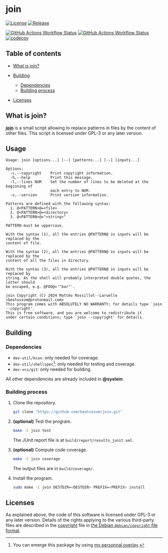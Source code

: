 # join

[![License](https://img.shields.io/github/license/beatussum/join)](LICENSE)
[![Release](https://img.shields.io/github/v/release/beatussum/join)](https://github.com/beatussum/join/releases/)

[![GitHub Actions Workflow Status](https://img.shields.io/github/actions/workflow/status/beatussum/join/run-check.yml)](https://github.com/beatussum/join/actions/workflows/run-check.yml/)
[![GitHub Actions Workflow Status](https://img.shields.io/github/actions/workflow/status/beatussum/join/run-tests.yml)](https://github.com/beatussum/join/actions/workflows/run-tests.yml/)
[![codecov](https://codecov.io/gh/beatussum/join/graph/badge.svg)](https://codecov.io/gh/beatussum/join/)

## Table of contents

- [What is join?](#what-is-join)

- [Building](#building)
    - [Dependencies](#dependencies)
    - [Building process](#building-process)

- [Licenses](#licenses)

## What is join?

[**join**](https://github.com/beatussum/join/) is a small script allowing to replace patterns in files by the content of other files.
This script is licensed under GPL-3 or any later version.

## Usage

```raw
Usage: join [options...] [--] [patterns...] [--] [inputs...]

Options:
  -c,--copyright    Print copyright information.
  -h,--help         Print this message.
  -l,--lines NUM    Set the number of lines to be deleted at the beginning of
                    each entry to NUM.
  -v,--version      Print version information.

Patterns are defined with the following syntax:
  1. @<PATTERN>@=<file>
  2. @<PATTERN>@=<directory>
  3. @<PATTERN>@="<string>"

PATTERN must be uppercase.

With the syntax (1), all the entries @PATTERN@ in inputs will be replaced by the
content of file.

With the syntax (2), all the entries @PATTERN@ in inputs will be replaced by the
content of all the files in directory.

With the syntax (3), all the entries @PATTERN@ in inputs will be replaced by
string. As the shell will probably interpreted double quotes, the latter should
be escaped, e.g. @FOO@='"bar"'.

join Copyright (C) 2024 Mattéo Rossillol‑‑Laruelle <beatussum@protonmail.com>
This program comes with ABSOLUTELY NO WARRANTY; for details type `join --copyright'.
This is free software, and you are welcome to redistribute it
under certain conditions; type `join --copyright' for details.
```

## Building

### Dependencies

- `dev-util/kcov`: only needed for coverage.
- `dev-util/shellspec`[^1]: only needed for testing and coverage.
- `dev-vcs/git`: only needed for building.

All other dependencies are already included in **@system**.

### Building process

1. Clone the repository.

    ```sh
    git clone "https://github.com/beatussum/join.git"
    ```

1. **(optional)** Test the program.

    ```sh
    make -C join test
    ```

    The JUnit report file is at `build/report/results_junit.xml`.

1. **(optional)** Compute code coverage.

    ```sh
    make -C join coverage
    ```

    The output files are in `build/coverage/`.

1. Install the program.

    ```sh
    sudo make -C join DESTDIR=<DESTDIR> PREFIX=<PREFIX> install
    ```

## Licenses

As explained above, the code of this software is licensed under GPL-3 or any later version. Details of the rights applying to the various third-party files are described in the [copyright](copyright) file in [the Debian `debian/copyright` file format](https://www.debian.org/doc/packaging-manuals/copyright-format/1.0/).

[^1]: You can emerge this package by using [my personnal overlay](https://github.com/beatussum/beatussum-overlay/).
